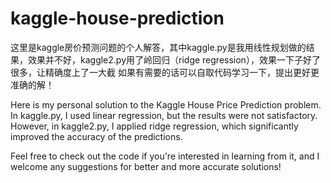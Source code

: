 # kaggle-house-prediction
这里是kaggle房价预测问题的个人解答，其中kaggle.py是我用线性规划做的结果，效果并不好，kaggle2.py用了岭回归（ridge regression），效果一下子好了很多，让精确度上了一大截
如果有需要的话可以自取代码学习一下，提出更好更准确的解！

Here is my personal solution to the Kaggle House Price Prediction problem. In kaggle.py, I used linear regression, but the results were not satisfactory. However, in kaggle2.py, I applied ridge regression, which significantly improved the accuracy of the predictions.

Feel free to check out the code if you're interested in learning from it, and I welcome any suggestions for better and more accurate solutions!
